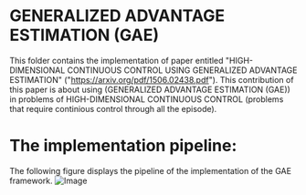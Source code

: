 # GENERALIZED ADVANTAGE ESTIMATION (GAE)
This folder contains the implementation of paper entitled "HIGH-DIMENSIONAL CONTINUOUS CONTROL USING GENERALIZED ADVANTAGE ESTIMATION" ("https://arxiv.org/pdf/1506.02438.pdf").
This contribution of this paper is about using (GENERALIZED ADVANTAGE ESTIMATION (GAE)) in problems of HIGH-DIMENSIONAL CONTINUOUS CONTROL (problems that require continious control through all the episode).

# The implementation pipeline:
The following figure displays the pipeline of the implementation of the GAE framework.
![Image](Pipline.JPG)
